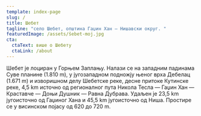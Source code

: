 ```yaml
---
template: index-page
slug: /
title: Шебет
tagline: "село Шебет, општина Гаџин Хан — Нишавски округ. "
featuredImage: /assets/šebet-moj.jpg
cta:
  ctaText: више о Шебету
  ctaLink: /about
---
```

Шебет је лоциран у Горњем Заплању. Налази се на западним падинама Суве планине (1.810 m), y југозападном подножју њеног врха Дебелац (1.671 m) и изворишном делу Шебетске реке, десне притоке Кутинске реке, 4,5 km источно од регионалног пута Никола Тесла — Гаџин Хан — Краставче — Доњи Душник — Равна Дубрава. Удаљен је 23,5 km југоисточно од Гаџиног Хана и 45,5 km југоисточно од Ниша. Простире се у висинском појасу од 620 до 720 m.